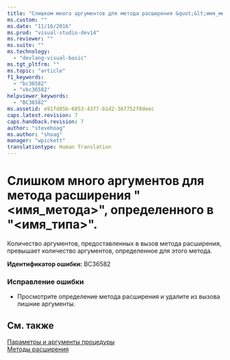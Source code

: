 ```yaml
---
title: "Слишком много аргументов для метода расширения &quot;&lt;имя_метода&gt;&quot;, определенного в &quot;&lt;имя_типа&gt;&quot;. | Microsoft Docs"
ms.custom: ""
ms.date: "11/16/2016"
ms.prod: "visual-studio-dev14"
ms.reviewer: ""
ms.suite: ""
ms.technology: 
  - "devlang-visual-basic"
ms.tgt_pltfrm: ""
ms.topic: "article"
f1_keywords: 
  - "bc36582"
  - "vbc36582"
helpviewer_keywords: 
  - "BC36582"
ms.assetid: e91fd85b-6853-4377-b1d2-367752f8deec
caps.latest.revision: 7
caps.handback.revision: 7
author: "stevehoag"
ms.author: "shoag"
manager: "wpickett"
translationtype: Human Translation
---
```

# Слишком много аргументов для метода расширения &quot;&lt;имя_метода&gt;&quot;, определенного в &quot;&lt;имя_типа&gt;&quot;.
Количество аргументов, предоставленных в вызов метода расширения, превышает количество аргументов, определенное для этого метода.  
  
 **Идентификатор ошибки:** BC36582  
  
### Исправление ошибки  
  
-   Просмотрите определение метода расширения и удалите из вызова лишние аргументы.  
  
## См. также  
 [Параметры и аргументы процедуры](../../visual-basic/programming-guide/language-features/procedures/procedure-parameters-and-arguments.md)   
 [Методы расширения](../../visual-basic/programming-guide/language-features/procedures/extension-methods.md)